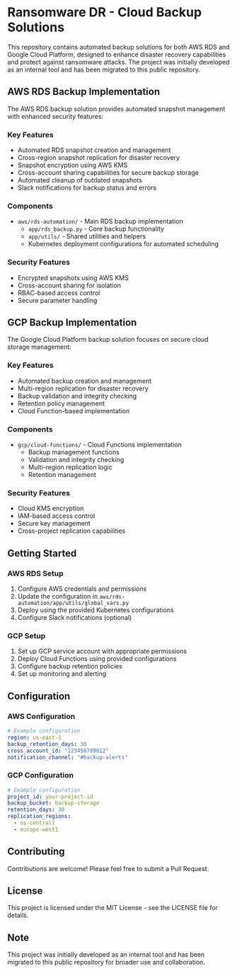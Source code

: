 # Ransomware DR - Cloud Backup Solutions

This repository contains automated backup solutions for both AWS RDS and Google Cloud Platform, designed to enhance disaster recovery capabilities and protect against ransomware attacks. The project was initially developed as an internal tool and has been migrated to this public repository.

## AWS RDS Backup Implementation

The AWS RDS backup solution provides automated snapshot management with enhanced security features:

### Key Features
- Automated RDS snapshot creation and management
- Cross-region snapshot replication for disaster recovery
- Snapshot encryption using AWS KMS
- Cross-account sharing capabilities for secure backup storage
- Automated cleanup of outdated snapshots
- Slack notifications for backup status and errors

### Components
- `aws/rds-automation/` - Main RDS backup implementation
  - `app/rds_backup.py` - Core backup functionality
  - `app/utils/` - Shared utilities and helpers
  - Kubernetes deployment configurations for automated scheduling

### Security Features
- Encrypted snapshots using AWS KMS
- Cross-account sharing for isolation
- RBAC-based access control
- Secure parameter handling

## GCP Backup Implementation

The Google Cloud Platform backup solution focuses on secure cloud storage management:

### Key Features
- Automated backup creation and management
- Multi-region replication for disaster recovery
- Backup validation and integrity checking
- Retention policy management
- Cloud Function-based implementation

### Components
- `gcp/cloud-functions/` - Cloud Functions implementation
  - Backup management functions
  - Validation and integrity checking
  - Multi-region replication logic
  - Retention management

### Security Features
- Cloud KMS encryption
- IAM-based access control
- Secure key management
- Cross-project replication capabilities

## Getting Started

### AWS RDS Setup
1. Configure AWS credentials and permissions
2. Update the configuration in `aws/rds-automation/app/utils/global_vars.py`
3. Deploy using the provided Kubernetes configurations
4. Configure Slack notifications (optional)

### GCP Setup
1. Set up GCP service account with appropriate permissions
2. Deploy Cloud Functions using provided configurations
3. Configure backup retention policies
4. Set up monitoring and alerting

## Configuration

### AWS Configuration
```yaml
# Example configuration
region: us-east-1
backup_retention_days: 30
cross_account_id: "123456789012"
notification_channel: "#backup-alerts"
```

### GCP Configuration
```yaml
# Example configuration
project_id: your-project-id
backup_bucket: backup-storage
retention_days: 30
replication_regions:
  - us-central1
  - europe-west1
```

## Contributing

Contributions are welcome! Please feel free to submit a Pull Request.

## License

This project is licensed under the MIT License - see the LICENSE file for details.

## Note

This project was initially developed as an internal tool and has been migrated to this public repository for broader use and collaboration.